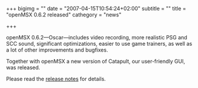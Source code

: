 +++
bigimg = ""
date = "2007-04-15T10:54:24+02:00"
subtitle = ""
title = "openMSX 0.6.2 released"
cathegory = "news"

+++

openMSX 0.6.2—Oscar—includes video recording, more realistic PSG and SCC sound, significant optimizations, easier to use game trainers, as well as a lot of other improvements and bugfixes. 


Together with openMSX a new version of Catapult, our user-friendly GUI, was released. 


Please read the [release notes](http://sourceforge.net/project/shownotes.php?group_id=38274&release_id=501347) for details.

